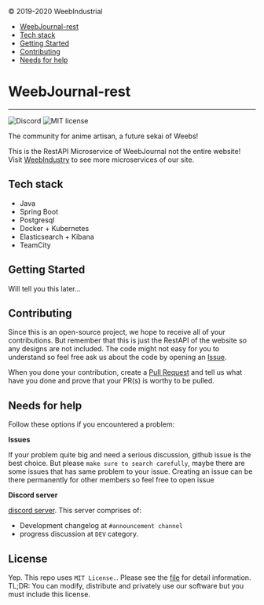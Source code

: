 © 2019-2020 WeebIndustrial

* [WeebJournal-rest](#weebjournal)
* [Tech stack](#tech-stack)
* [Getting Started](#getting-started)
* [Contributing](#contributing)
* [Needs for help](#needs-for-help)

# WeebJournal-rest 
---
![Discord](https://img.shields.io/discord/545517032272036009.svg?style=flat)   ![MIT license](https://img.shields.io/github/license/WeebIndustry/WeebJournal)

The community for anime artisan, a future sekai of Weebs!

This is the RestAPI Microservice of WeebJournal not the entire website! Visit [WeebIndustry](https://github.com/WeebIndustry) to see more microservices of our site.

## Tech stack

- Java 
- Spring Boot
- Postgresql
- Docker + Kubernetes
- Elasticsearch + Kibana
- TeamCity


## Getting Started

Will tell you this later...


## Contributing

Since this is an open-source project, we hope to receive all of your contributions. But remember that this is just the RestAPI of the website so any designs are not included. 
The code might not easy for you to understand so feel free ask us about the code by opening an [Issue](https://github.com/WeebIndustry/WeebJournal-rest/issues).

When you done your contribution, create a [Pull Request](https://github.com/WeebIndustry/WeebJournal-rest/pulls) and tell us what have you done and prove that your PR(s) is worthy to be pulled.

## Needs for help

Follow these options if you encountered a problem:

**Issues**

If your problem quite big and need a serious discussion, github issue is the best choice. But please `make sure to search carefully`, maybe there are some issues that has same problem to your issue. Creating an issue can be there permanently for other members so feel free to open issue

**Discord server**

[discord server](https://discord.gg/qYp5f5e). This server comprises of:
- Development changelog at `#announcement channel`
- progress discussion at `DEV` category.

## License
Yep. This repo uses `MIT License.`. Please see the [file](/LICENSE) for detail information. TL;DR: You can modify, distribute and privately use our software but you must include this license.